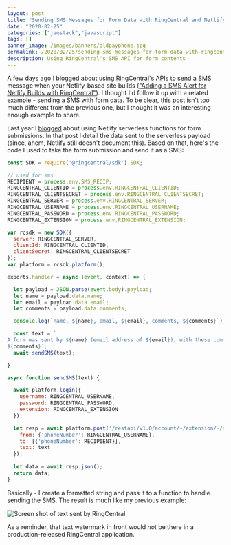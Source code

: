 ```yaml
---
layout: post
title: "Sending SMS Messages for Form Data with RingCentral and Netlify"
date: "2020-02-25"
categories: ["jamstack","javascript"]
tags: []
banner_image: /images/banners/oldpayphone.jpg
permalink: /2020/02/25/sending-sms-messages-for-form-data-with-ringcentral-and-netlify.html
description: Using RingCentral's SMS API for form contents
---
```


A few days ago I blogged about using [RingCentral's APIs](https://developers.ringcentral.com/) to send a SMS message when your Netlify-based site builds (["Adding a SMS Alert for Netlify Builds with RingCentral"](https://www.raymondcamden.com/2020/02/22/adding-a-sms-alert-for-netlify-builds-with-ringcentral)). I thought I'd follow it up with a related example - sending a SMS with form data. To be clear, this post isn't too much different from the previous one, but I thought it was an interesting enough example to share.

Last year I [blogged](https://www.raymondcamden.com/2019/01/15/customized-form-handling-on-netlify-with-serverless-functions) about using Netlify serverless functions for form submissions. In that post I detail the data sent to the serverless payload (since, ahem, Netlify still doesn't document this). Based on that, here's the code I used to take the form submission and send it as a SMS:

```js
const SDK = require('@ringcentral/sdk').SDK;

// used for sms
RECIPIENT = process.env.SMS_RECIP;
RINGCENTRAL_CLIENTID = process.env.RINGCENTRAL_CLIENTID;
RINGCENTRAL_CLIENTSECRET = process.env.RINGCENTRAL_CLIENTSECRET;
RINGCENTRAL_SERVER = process.env.RINGCENTRAL_SERVER;
RINGCENTRAL_USERNAME = process.env.RINGCENTRAL_USERNAME;
RINGCENTRAL_PASSWORD = process.env.RINGCENTRAL_PASSWORD;
RINGCENTRAL_EXTENSION = process.env.RINGCENTRAL_EXTENSION;

var rcsdk = new SDK({
  server: RINGCENTRAL_SERVER,
  clientId: RINGCENTRAL_CLIENTID,
  clientSecret: RINGCENTRAL_CLIENTSECRET
});
var platform = rcsdk.platform();

exports.handler = async (event, context) => {

  let payload = JSON.parse(event.body).payload;
  let name = payload.data.name;
  let email = payload.data.email;
  let comments = payload.data.comments;

  console.log(`name, ${name}, email, ${email}, comments, ${comments}`);

  const text = `
A form was sent by ${name} (email address of ${email}), with these comments: 
${comments}`;
  await sendSMS(text);

}

async function sendSMS(text) {

  await platform.login({
    username: RINGCENTRAL_USERNAME,
    password: RINGCENTRAL_PASSWORD,
    extension: RINGCENTRAL_EXTENSION
  });

  let resp = await platform.post('/restapi/v1.0/account/~/extension/~/sms', {
    from: {'phoneNumber': RINGCENTRAL_USERNAME},
    to: [{'phoneNumber': RECIPIENT}],
    text: text
  });
	
  let data = await resp.json();
  return data;
}
```

Basically - I create a formatted string and pass it to a function to handle sending the SMS. The result is much like my previous example:

<img src="https://static.raymondcamden.com/images/2020/02/nsms.png" alt="Screen shot of text sent by RingCentral" class="imgborder imgcenter">

As a reminder, that text watermark in front would *not* be there in a production-released RingCentral application. 